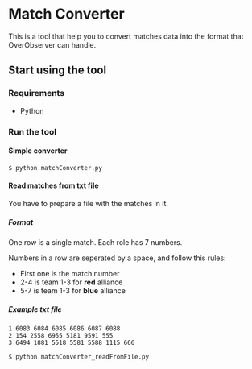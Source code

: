 # Match Converter

This is a tool that help you to convert matches data into the format that OverObserver can handle.

## Start using the tool

### Requirements

* Python

### Run the tool

#### Simple converter

```
$ python matchConverter.py
```

#### Read matches from txt file

You have to prepare a file with the matches in it.

##### Format

One row is a single match. Each role has 7 numbers.

Numbers in a row are seperated by a space, and follow this rules:

* First one is the match number
* 2-4 is team 1-3 for **red** alliance
* 5-7 is team 1-3 for **blue** alliance

##### Example txt file

```
1 6083 6084 6085 6086 6087 6088
2 154 2558 6955 5181 9591 555
3 6494 1881 5518 5581 5588 1115 666
```

```
$ python matchConverter_readFromFile.py
```
